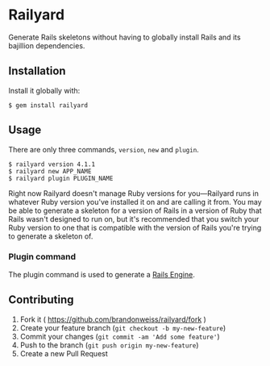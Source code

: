 # Railyard

Generate Rails skeletons without having to globally install Rails and its bajillion dependencies.

## Installation

Install it globally with:

    $ gem install railyard

## Usage

There are only three commands, `version`, `new` and `plugin`.

    $ railyard version 4.1.1
    $ railyard new APP_NAME
    $ railyard plugin PLUGIN_NAME

Right now Railyard doesn't manage Ruby versions for you—Railyard runs in whatever Ruby version you've installed it on and are calling it from. You may be able to generate a skeleton for a version of Rails in a version of Ruby that Rails wasn't designed to run on, but it's recommended that you switch your Ruby version to one that is compatible with the version of Rails you're trying to generate a skeleton of.

### Plugin command

The plugin command is used to generate a [Rails Engine](http://guides.rubyonrails.org/engines.html).

## Contributing

1. Fork it ( https://github.com/brandonweiss/railyard/fork )
2. Create your feature branch (`git checkout -b my-new-feature`)
3. Commit your changes (`git commit -am 'Add some feature'`)
4. Push to the branch (`git push origin my-new-feature`)
5. Create a new Pull Request
